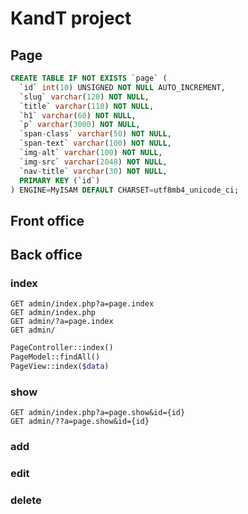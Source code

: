 # KandT project

## Page

```sql
CREATE TABLE IF NOT EXISTS `page` (
  `id` int(10) UNSIGNED NOT NULL AUTO_INCREMENT,
  `slug` varchar(120) NOT NULL,
  `title` varchar(110) NOT NULL,
  `h1` varchar(60) NOT NULL,
  `p` varchar(3000) NOT NULL,
  `span-class` varchar(50) NOT NULL,
  `span-text` varchar(100) NOT NULL,
  `img-alt` varchar(100) NOT NULL,
  `img-src` varchar(2048) NOT NULL,
  `nav-title` varchar(30) NOT NULL,
  PRIMARY KEY (`id`)
) ENGINE=MyISAM DEFAULT CHARSET=utf8mb4_unicode_ci;
```

## Front office

## Back office

### index

```
GET admin/index.php?a=page.index
GET admin/index.php
GET admin/?a=page.index
GET admin/
```

```php
PageController::index()
PageModel::findAll()
PageView::index($data)
```

### show

```
GET admin/index.php?a=page.show&id={id}
GET admin/??a=page.show&id={id}
```



### add



### edit



### delete

